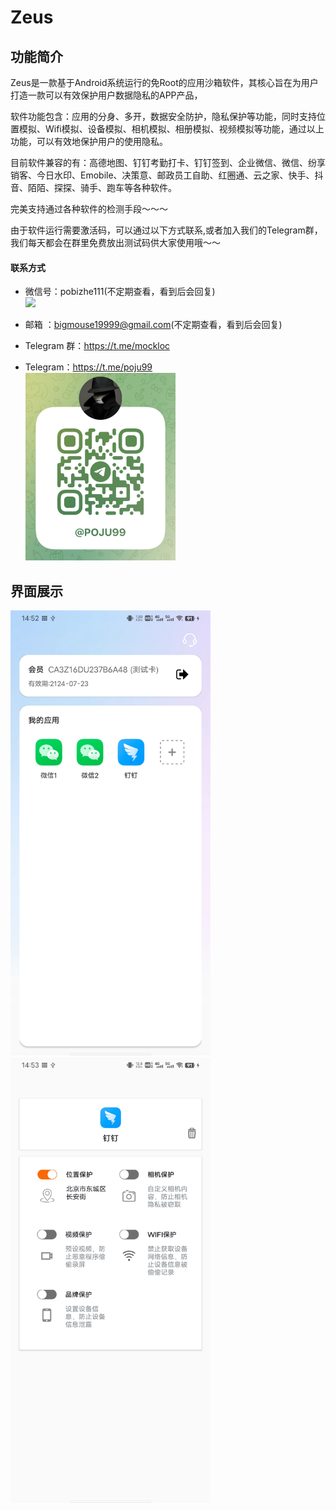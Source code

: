 # Zeus



## 功能简介

Zeus是一款基于Android系统运行的免Root的应用沙箱软件，其核心旨在为用户打造一款可以有效保护用户数据隐私的APP产品，<br>

软件功能包含：应用的分身、多开，数据安全防护，隐私保护等功能，同时支持位置模拟、Wifi模拟、设备模拟、相机模拟、相册模拟、视频模拟等功能，通过以上功能，可以有效地保护用户的使用隐私。<br>

目前软件兼容的有：高德地图、钉钉考勤打卡、钉钉签到、企业微信、微信、纷享销客、今日水印、Emobile、决策意、邮政员工自助、红圈通、云之家、快手、抖音、陌陌、探探、骑手、跑车等各种软件。<br>

完美支持通过各种软件的检测手段～～～

由于软件运行需要激活码，可以通过以下方式联系,或者加入我们的Telegram群，我们每天都会在群里免费放出测试码供大家使用哦～～

#### 联系方式
- 微信号：pobizhe111(不定期查看，看到后会回复)<br>
  <img src="https://github.com/BigMouse19999/Zeus/blob/main/img/IMG_0033.JPG" width="240px">
  
-  邮箱 ：bigmouse19999@gmail.com(不定期查看，看到后会回复)
- Telegram 群：https://t.me/mockloc<br>
- Telegram：https://t.me/poju99<br>
  <img src="https://github.com/BigMouse19999/CloneApp/blob/main/img/t_me-poju99.jpg" width="240px">



## 界面展示
  <img src="https://github.com/BigMouse19999/CloneApp/blob/main/img/Screenshot_20240806_145259.jpg?raw=true" width="320px">
  <img src="https://github.com/BigMouse19999/CloneApp/blob/main/img/Screenshot_20240806_145328.jpg?raw=true" width="320px">




